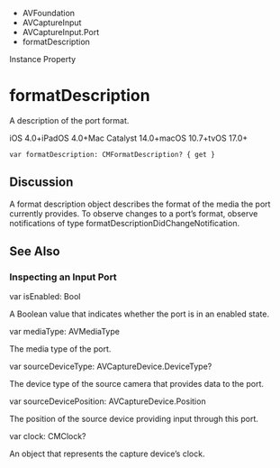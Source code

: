 

- AVFoundation
- AVCaptureInput
- AVCaptureInput.Port
-  formatDescription 

Instance Property

# formatDescription

A description of the port format.

iOS 4.0+iPadOS 4.0+Mac Catalyst 14.0+macOS 10.7+tvOS 17.0+

``` source
var formatDescription: CMFormatDescription? { get }
```

## Discussion

A format description object describes the format of the media the port currently provides. To observe changes to a port’s format, observe notifications of type formatDescriptionDidChangeNotification.

## See Also

### Inspecting an Input Port

var isEnabled: Bool

A Boolean value that indicates whether the port is in an enabled state.

var mediaType: AVMediaType

The media type of the port.

var sourceDeviceType: AVCaptureDevice.DeviceType?

The device type of the source camera that provides data to the port.

var sourceDevicePosition: AVCaptureDevice.Position

The position of the source device providing input through this port.

var clock: CMClock?

An object that represents the capture device’s clock.

